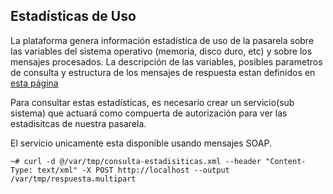 ## Estadísticas de Uso

La plataforma genera información estadística de uso de la pasarela sobre las variables del sistema operativo (memoria, disco duro, etc) y sobre los mensajes procesados. La descripción de las variables, posibles parametros de consulta y estructura de los mensajes de respuesta estan definidos en [esta página](https://github.com/nordic-institute/X-Road/blob/6.22.0/doc/OperationalMonitoring/Protocols/pr-opmon_x-road_operational_monitoring_protocol_Y-1096-2.md)

Para consultar estas estadísticas, es necesario crear un servicio(sub sistema) que actuará como compuerta de autorización para ver las estadisitcas de nuestra pasarela.  

El servicio unicamente esta disponible usando mensajes SOAP.
```
~# curl -d @/var/tmp/consulta-estadisiticas.xml --header "Content-Type: text/xml" -X POST http://localhost --output /var/tmp/respuesta.multipart
```
